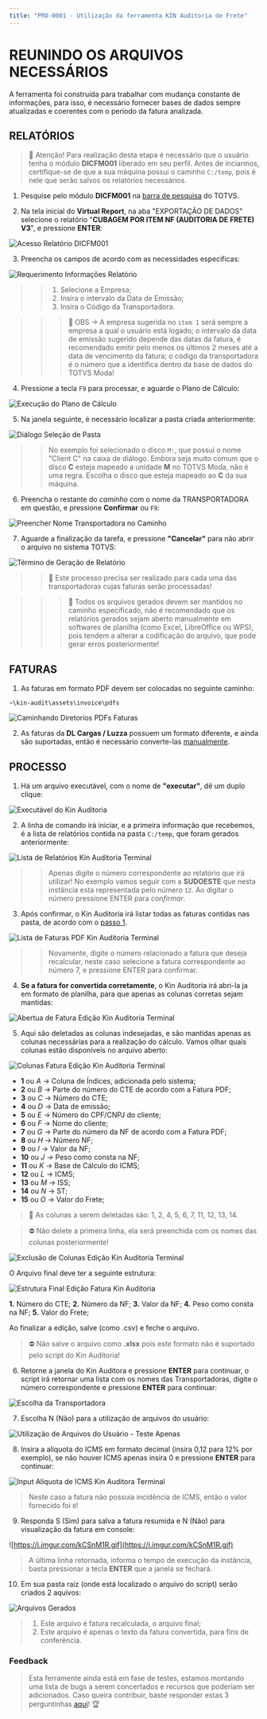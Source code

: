 ```yaml
---
title: "PRO-0001 - Utilização da ferramenta KIN Auditoria de Frete"
---
```


# REUNINDO OS ARQUIVOS NECESSÁRIOS

A ferramenta foi construída para trabalhar com mudança constante de informações, para isso, é necessário fornecer bases de dados sempre atualizadas e coerentes com o período da fatura analizada.



## RELATÓRIOS

> 🤯 Atenção! Para realização desta etapa é necessário que o usuário tenha o módulo **DICFM001** liberado em seu perfil. Antes de inciarmos, certifique-se de que a sua máquina possui o caminho `C:/temp`, pois é nele que serão salvos os relatórios necessários.

1. Pesquise pelo módulo **DICFM001** na [barra de pesquisa](VTA0001.md) do TOTVS.

2. Na tela inicial do **Virtual Report**, na aba "EXPORTAÇÃO DE DADOS" selecione o relatório "**CUBAGEM POR ITEM NF (AUDITORIA DE FRETE) V3**", e pressione **ENTER**:

![Acesso Relatório DICFM001](https://i.imgur.com/dEevR7z.gif)

3. Preencha os campos de acordo com as necessidades específicas:

![Requerimento Informações Relatório](https://i.imgur.com/OWuV278.png)

>> 1. Selecione a Empresa;
>> 2. Insira o intervalo da Data de Emissão;
>> 3. Insira o Código da Transportadora.

>>> 🤔 OBS → A empresa sugerida no `item 1` será sempre a empresa a qual o usuário está logado; o intervalo da data de emissão sugerido depende das datas da fatura, é recomendado emitir pelo menos os últimos 2 meses até a data de vencimento da fatura; o código da transportadora é o número que a identifica dentro da base de dados do TOTVS Moda!

4. Pressione a tecla `F9` para processar, e aguarde o Plano de Cálculo:

![Execução do Plano de Cálculo](https://i.imgur.com/gRcAHom.png)

5. Na janela seguinte, é necessário localizar a pasta criada anteriormente:

![Diálogo Seleção de Pasta](https://i.imgur.com/6QoJIbG.gif)

>> No exemplo foi selecionado o disco `M:`, que possui o nome "Client C" na caixa de diálogo. Embora seja muito comum que o disco **C** esteja mapeado a unidade **M** no TOTVS Moda, não é uma regra. Escolha o disco que esteja mapeado ao **C** da sua máquina.

6. Preencha o restante do *caminho* com o nome da TRANSPORTADORA em questão, e pressione **Confirmar** ou `F9`:

![Preencher Nome Transportadora no Caminho](https://i.imgur.com/Stcny2T.gif)

7. Aguarde a finalização da tarefa, e pressione **"Cancelar"** para não abrir o arquivo no sistema TOTVS:

![Término de Geração de Relatório](https://i.imgur.com/OCGpl2q.png)

>> 🤔 Este processo precisa ser realizado para cada uma das transportadoras cujas faturas serão processadas!

>>> 🤔 Todos os arquivos gerados devem ser mantidos no caminho especificado, não é recomendado que os relatórios gerados sejam aberto manualmente em softwares de planilha (como Excel, LibreOffice ou WPS), pois tendem a alterar a codificação do arquivo, que pode gerar erros posteriormente!

## FATURAS

1. As faturas em formato PDF devem ser colocadas no seguinte caminho:

`~\kin-audit\assets\invoice\pdfs`

![Caminhando Diretorios PDFs Faturas](https://i.imgur.com/Aza7sAW.gif)

2. As faturas da **DL Cargas / Luzza** possuem um formato diferente, e ainda são suportadas, então é necessário converte-las [manualmente]().

## PROCESSO

1. Há um arquivo executável, com o nome de **"executar"**, dê um duplo clique:

![Executável do Kin Auditoria](https://i.imgur.com/sVC8dJ4.png)

2. A linha de comando irá iniciar, e a primeira informação que recebemos, é a lista de relatórios contida na pasta `C:/temp`, que foram gerados anteriormente:

![Lista de Relatórios Kin Auditoria Terminal](https://i.imgur.com/NNKbwCj.png)

>> Apenas digite o número correspondente ao relatório que irá utilizar! No exemplo vamos seguir com a **SUDOESTE** que nesta instância esta representada pelo número `12`. Ao digitar o número pressione ENTER para *confirmar*.

3. Após confirmar, o Kin Auditoria irá listar todas as faturas contidas nas pasta, de acordo com o [passo 1](link_header_passo_1).

![Lista de Faturas PDF Kin Auditoria Terminal](https://i.imgur.com/t3FoLsi.png)

>> Novamente, digite o número relacionado a fatura que deseja recalcular, neste caso selecione a fatura correspondente ao número 7, e pressione ENTER para confirmar.

4. **Se a fatura for convertida corretamente**, o Kin Auditoria irá abri-la ja em formato de planilha, para que apenas as colunas corretas sejam mantidas:

![Abertua de Fatura Edição Kin Auditoria Terminal](https://i.imgur.com/nq4yMJg.gif)

5. Aqui são deletadas as colunas indesejadas, e são mantidas apenas as colunas necessárias para a realização do cálculo. Vamos olhar quais colunas estão disponíveis no arquivo aberto:

![Colunas Fatura Edição Kin Auditoria Terminal](https://i.imgur.com/SvxWePs.png)

* **1** ou *A* → Coluna de Índices, adicionada pelo sistema;<br>
* **2** ou *B* → Parte do número do CTE de acordo com a Fatura PDF;<br>
* **3** ou *C* → Número do CTE;<br>
* **4** ou *D* → Data de emissão;<br>
* **5** ou *E* → Número do CPF/CNPJ do cliente;<br>
* **6** ou *F* → Nome do cliente;<br>
* **7** ou *G* → Parte do número da NF de acordo com a Fatura PDF;<br>
* **8** ou *H* → Número NF;<br>
* **9** ou *I* → Valor da NF;<br>
* **10** ou *J* → Peso como consta na NF;<br>
* **11** ou *K* → Base de Cálculo do ICMS;<br>
* **12** ou *L* → ICMS;<br>
* **13** ou *M* → ISS;<br>
* **14** ou *N* → ST;<br>
* **15** ou *O* → Valor do Frete;<br>

> 🚫 As colunas a serem deletadas são: 1, 2, 4, 5, 6, 7, 11, 12, 13, 14.

> ⛔ Não delete a primeira linha, ela será preenchida com os nomes das colunas posteriormente!

![Exclusão de Colunas Edição Kin Auditoria Terminal](https://i.imgur.com/dXHc5h0.gif)

O Arquivo final deve ter a seguinte estrutura:

![Estrutura Final Edição Fatura Kin Auditoria](https://i.imgur.com/WoSLACw.png)

  **1.** Número do CTE;
  **2.** Número da NF;
  **3.** Valor da NF;
  **4.** Peso como consta na NF;
  **5.** Valor do Frete;

Ao finalizar a edição, salve (como .csv) e feche o arquivo.

> ⛔ Não salve o arquivo como **.xlsx** pois este formato não é suportado pelo script do Kin Auditoria!

6. Retorne a janela do Kin Auditora e pressione **ENTER** para continuar, o script irá retornar uma lista com os nomes das Transportadoras, digite o número correspondente e pressione **ENTER** para continuar:

![Escolha da Transportadora](https://i.imgur.com/NdrNYjL.gif)

7. Escolha N (Não) para a utilização de arquivos do usuário:

![Utilização de Arquivos do Usuário - Teste Apenas](https://i.imgur.com/B2APlIY.gif)


8. Insira a alíquota do ICMS em formato decimal (insira 0,12 para 12% por exemplo), se não houver ICMS apenas insira 0 e pressione **ENTER** para continuar:

![Input Aliquota de ICMS Kin Auditora Terminal](https://i.imgur.com/ArIzJWt.gif)

> Neste caso a fatura não possuia incidência de ICMS, então o valor fornecido foi `0`!

9. Responda S (Sim) para salva a fatura resumida e N (Não) para visualização da fatura em console:

![https://i.imgur.com/kCSnM1R.gif](https://i.imgur.com/kCSnM1R.gif)

> A última linha retornada, informa o tempo de execução da instância, basta pressionar a tecla **ENTER** que a janela se fechará.

10. Em sua pasta raíz (onde está localizado o arquivo do script) serão criados 2 aquivos:

![Arquivos Gerados](https://i.imgur.com/MeGgsnG.png)

> 1. Este arquivo é fatura recalculada, o arquivo final;
> 2. Este arquivo é apenas o texto da fatura convertida, para fins de conferência.

### Feedback

> Esta ferramente ainda está em fase de testes, estamos montando uma lista de bugs a serem concertados e recursos que poderiam ser adicionados. Caso queira contribuir, baste responder estas 3 perguntinhas [aqui](https://forms.gle/tRv2zijobn84gawh6)! 🏆